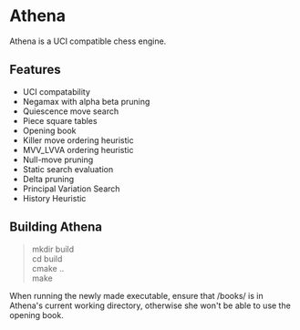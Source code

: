 # Athena
Athena is a UCI compatible chess engine.

## Features
* UCI compatability
* Negamax with alpha beta pruning
* Quiescence move search
* Piece square tables
* Opening book
* Killer move ordering heuristic
* MVV_LVVA ordering heuristic
* Null-move pruning
* Static search evaluation
* Delta pruning
* Principal Variation Search
* History Heuristic

## Building Athena
>mkdir build<br/>
>cd build<br/>
>cmake ..<br/>
>make<br/>

When running the newly made executable, ensure that /books/ is in Athena's current working directory, otherwise she won't be able to use the opening book. 
